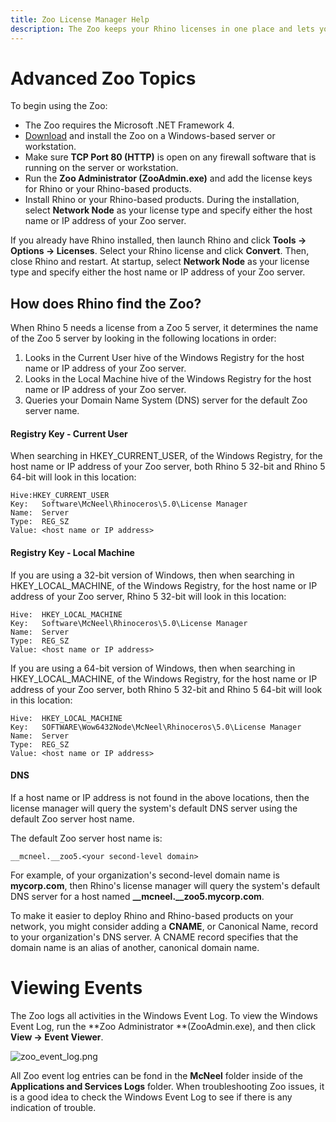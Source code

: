 ```yaml
---
title: Zoo License Manager Help
description: The Zoo keeps your Rhino licenses in one place and lets you share them with Rhino users on your network.
---
```

# Advanced Zoo Topics

To begin using the Zoo:

- The Zoo requires the Microsoft .NET Framework 4.
- [Download](http://wiki.mcneel.com/zoo/home) and install the Zoo on a Windows-based server or workstation.
- Make sure **TCP Port 80 (HTTP)** is open on any firewall software that is running on the server or workstation.
- Run the **Zoo Administrator (ZooAdmin.exe)** and add the license keys for Rhino or your Rhino-based products.
- Install Rhino or your Rhino-based products. During the installation, select **Network Node** as your license type and specify either the host name or IP address of your Zoo server.

If you already have Rhino installed, then launch Rhino and click **Tools → Options → Licenses**. Select your Rhino license and click **Convert**. Then, close Rhino and restart. At startup, select **Network Node** as your license type and specify either the host name or IP address of your Zoo server.

## How does Rhino find the Zoo?

When Rhino 5 needs a license from a Zoo 5 server, it determines the name of the Zoo 5 server by looking in the following locations in order:

1. Looks in the Current User hive of the Windows Registry for the host name or IP address of your Zoo server.
2. Looks in the Local Machine hive of the Windows Registry for the host name or IP address of your Zoo server.
3. Queries your Domain Name System (DNS) server for the default Zoo server name.

#### Registry Key - Current User

When searching in HKEY_CURRENT_USER, of the Windows Registry, for the host name or IP address of your Zoo server, both Rhino 5 32-bit and Rhino 5 64-bit will look in this location:

```
Hive:HKEY_CURRENT_USER
Key:   Software\McNeel\Rhinoceros\5.0\License Manager
Name:  Server
Type:  REG_SZ
Value: <host name or IP address>
```

#### Registry Key - Local Machine

If you are using a 32-bit version of Windows, then when searching in HKEY_LOCAL_MACHINE, of the Windows Registry, for the host name or IP address of your Zoo server, Rhino 5 32-bit will look in this location:

```
Hive:  HKEY_LOCAL_MACHINE
Key:   Software\McNeel\Rhinoceros\5.0\License Manager
Name:  Server
Type:  REG_SZ
Value: <host name or IP address>
```

If you are using a 64-bit version of Windows, then when searching in HKEY_LOCAL_MACHINE, of the Windows Registry, for the host name or IP address of your Zoo server, both Rhino 5 32-bit and Rhino 5 64-bit will look in this location:

```
Hive:  HKEY_LOCAL_MACHINE
Key:   SOFTWARE\Wow6432Node\McNeel\Rhinoceros\5.0\License Manager
Name:  Server
Type:  REG_SZ
Value: <host name or IP address>
```

#### DNS

If a host name or IP address is not found in the above locations, then the license manager will query the system's default DNS server using the default Zoo server host name.

The default Zoo server host name is:

`__mcneel.__zoo5.<your second-level domain>`

For example, of your organization's second-level domain name is **mycorp.com**, then Rhino's license manager will query the system's default DNS server for a host named **__mcneel.__zoo5.mycorp.com**.

To make it easier to deploy Rhino and Rhino-based products on your network, you might consider adding a **CNAME**, or Canonical Name, record to your organization's DNS server. A CNAME record specifies that the domain name is an alias of another, canonical domain name.

# Viewing Events

The Zoo logs all activities in the Windows Event Log. To view the Windows Event Log, run the **Zoo Administrator **(ZooAdmin.exe), and then click **View → Event Viewer**.

![zoo_event_log.png](http://docs.mcneel.com/zoo/5/en/images/zoo_event_log.png)

All Zoo event log entries can be fond in the **McNeel** folder inside of the **Applications and Services Logs** folder. When troubleshooting Zoo issues, it is a good idea to check the Windows Event Log to see if there is any indication of trouble.